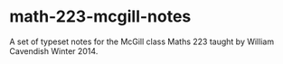 math-223-mcgill-notes
=====================

A set of typeset notes for the McGill class Maths 223 taught by William Cavendish Winter 2014.
